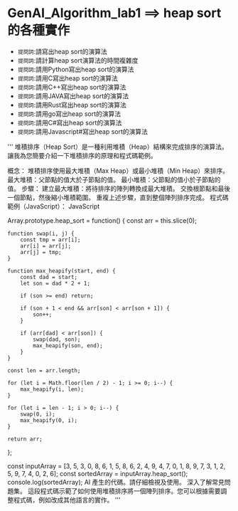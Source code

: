 # GenAI_Algorithm_lab1 ==> heap sort的各種實作
- `提問詞`:請寫出heap sort的演算法
- `提問詞`:請計算heap sort演算法的時間複雜度
- `提問詞`:請用Python寫出heap sort的演算法
- `提問詞`:請用C寫出heap sort的演算法
- `提問詞`:請用C++寫出heap sort的演算法
- `提問詞`:請用JAVA寫出heap sort的演算法
- `提問詞`:請用Rust寫出heap sort的演算法
- `提問詞`:請用go寫出heap sort的演算法
- `提問詞`:請用C#寫出heap sort的演算法
- `提問詞`:請用Javascript#寫出heap sort的演算法

  
'''
堆積排序（Heap Sort）是一種利用堆積（Heap）結構來完成排序的演算法。讓我為您簡要介紹一下堆積排序的原理和程式碼範例。

概念：
堆積排序使用最大堆積（Max Heap）或最小堆積（Min Heap）來排序。
最大堆積：父節點的值大於子節點的值。
最小堆積：父節點的值小於子節點的值。
步驟：
建立最大堆積：將待排序的陣列轉換成最大堆積。
交換根節點和最後一個節點，然後縮小堆積範圍。
重複上述步驟，直到整個陣列排序完成。
程式碼範例（JavaScript）：
JavaScript

Array.prototype.heap_sort = function() {
    const arr = this.slice(0);

    function swap(i, j) {
        const tmp = arr[i];
        arr[i] = arr[j];
        arr[j] = tmp;
    }

    function max_heapify(start, end) {
        const dad = start;
        let son = dad * 2 + 1;

        if (son >= end) return;

        if (son + 1 < end && arr[son] < arr[son + 1]) {
            son++;
        }

        if (arr[dad] < arr[son]) {
            swap(dad, son);
            max_heapify(son, end);
        }
    }

    const len = arr.length;

    for (let i = Math.floor(len / 2) - 1; i >= 0; i--) {
        max_heapify(i, len);
    }

    for (let i = len - 1; i > 0; i--) {
        swap(0, i);
        max_heapify(0, i);
    }

    return arr;
};

const inputArray = [3, 5, 3, 0, 8, 6, 1, 5, 8, 6, 2, 4, 9, 4, 7, 0, 1, 8, 9, 7, 3, 1, 2, 5, 9, 7, 4, 0, 2, 6];
const sortedArray = inputArray.heap_sort();
console.log(sortedArray);
AI 產生的代碼。請仔細檢視及使用。 深入了解常見問題集。
這段程式碼示範了如何使用堆積排序將一個陣列排序。您可以根據需要調整程式碼，例如改成其他語言的實作。
'''

